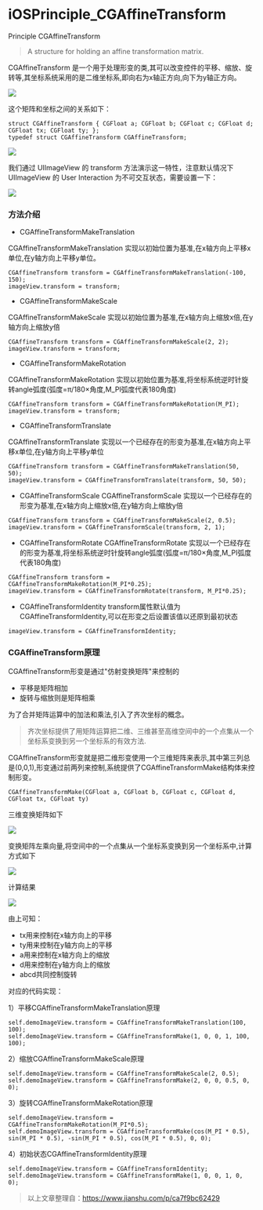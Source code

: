 # iOSPrinciple_CGAffineTransform
Principle CGAffineTransform

> A structure for holding an affine transformation matrix.

CGAffineTransform 是一个用于处理形变的类,其可以改变控件的平移、缩放、旋转等,其坐标系统采用的是二维坐标系,即向右为x轴正方向,向下为y轴正方向。

![](http://og1yl0w9z.bkt.clouddn.com/18-5-30/85092855.jpg)

这个矩阵和坐标之间的关系如下：

```objc
struct CGAffineTransform { CGFloat a; CGFloat b; CGFloat c; CGFloat d; CGFloat tx; CGFloat ty; }; 
typedef struct CGAffineTransform CGAffineTransform;
```

![](http://og1yl0w9z.bkt.clouddn.com/18-5-30/27031911.jpg)

我们通过 UIImageView 的 transform 方法演示这一特性，注意默认情况下 UIImageView 的 User Interaction 为不可交互状态，需要设置一下：

![](http://og1yl0w9z.bkt.clouddn.com/18-5-30/91472478.jpg)

### 方法介绍
* CGAffineTransformMakeTranslation

CGAffineTransformMakeTranslation 实现以初始位置为基准,在x轴方向上平移x单位,在y轴方向上平移y单位。

```objc
CGAffineTransform transform = CGAffineTransformMakeTranslation(-100, 150);
imageView.transform = transform;
```
* CGAffineTransformMakeScale

CGAffineTransformMakeScale 实现以初始位置为基准,在x轴方向上缩放x倍,在y轴方向上缩放y倍

```objc
CGAffineTransform transform = CGAffineTransformMakeScale(2, 2);
imageView.transform = transform;
```
* CGAffineTransformMakeRotation

CGAffineTransformMakeRotation 实现以初始位置为基准,将坐标系统逆时针旋转angle弧度(弧度=π/180×角度,M_PI弧度代表180角度)

```objc
CGAffineTransform transform = CGAffineTransformMakeRotation(M_PI);
imageView.transform = transform;
```
* CGAffineTransformTranslate

CGAffineTransformTranslate 实现以一个已经存在的形变为基准,在x轴方向上平移x单位,在y轴方向上平移y单位

```objc 
CGAffineTransform transform = CGAffineTransformMakeTranslation(50, 50);
imageView.transform = CGAffineTransformTranslate(transform, 50, 50);
``` 
* CGAffineTransformScale
CGAffineTransformScale 实现以一个已经存在的形变为基准,在x轴方向上缩放x倍,在y轴方向上缩放y倍

```objc
CGAffineTransform transform = CGAffineTransformMakeScale(2, 0.5);
imageView.transform = CGAffineTransformScale(transform, 2, 1);
``` 

* CGAffineTransformRotate
CGAffineTransformRotate 实现以一个已经存在的形变为基准,将坐标系统逆时针旋转angle弧度(弧度=π/180×角度,M_PI弧度代表180角度)

```objc
CGAffineTransform transform = CGAffineTransformMakeRotation(M_PI*0.25);
imageView.transform = CGAffineTransformRotate(transform, M_PI*0.25);
```

* CGAffineTransformIdentity
transform属性默认值为CGAffineTransformIdentity,可以在形变之后设置该值以还原到最初状态

```objc
imageView.transform = CGAffineTransformIdentity;
```

### CGAffineTransform原理

CGAffineTransform形变是通过"仿射变换矩阵"来控制的

* 平移是矩阵相加
* 旋转与缩放则是矩阵相乘

为了合并矩阵运算中的加法和乘法,引入了齐次坐标的概念。

> 齐次坐标提供了用矩阵运算把二维、三维甚至高维空间中的一个点集从一个坐标系变换到另一个坐标系的有效方法.

CGAffineTransform形变就是把二维形变使用一个三维矩阵来表示,其中第三列总是(0,0,1),形变通过前两列来控制,系统提供了CGAffineTransformMake结构体来控制形变。

```objc
CGAffineTransformMake(CGFloat a, CGFloat b, CGFloat c, CGFloat d, CGFloat tx, CGFloat ty)
```

三维变换矩阵如下

![](http://og1yl0w9z.bkt.clouddn.com/18-5-30/95249451.jpg)

变换矩阵左乘向量,将空间中的一个点集从一个坐标系变换到另一个坐标系中,计算方式如下

![](http://og1yl0w9z.bkt.clouddn.com/18-5-30/36168475.jpg)

计算结果

![](http://og1yl0w9z.bkt.clouddn.com/18-5-30/60563219.jpg)

由上可知：
* tx用来控制在x轴方向上的平移
* ty用来控制在y轴方向上的平移
* a用来控制在x轴方向上的缩放
* d用来控制在y轴方向上的缩放
* abcd共同控制旋转

对应的代码实现：

1）平移CGAffineTransformMakeTranslation原理
```objc
self.demoImageView.transform = CGAffineTransformMakeTranslation(100, 100);
self.demoImageView.transform = CGAffineTransformMake(1, 0, 0, 1, 100, 100);
```

2）缩放CGAffineTransformMakeScale原理
```objc
self.demoImageView.transform = CGAffineTransformMakeScale(2, 0.5);
self.demoImageView.transform = CGAffineTransformMake(2, 0, 0, 0.5, 0, 0);
```

3）旋转CGAffineTransformMakeRotation原理
```objc
self.demoImageView.transform = CGAffineTransformMakeRotation(M_PI*0.5);
self.demoImageView.transform = CGAffineTransformMake(cos(M_PI * 0.5), sin(M_PI * 0.5), -sin(M_PI * 0.5), cos(M_PI * 0.5), 0, 0);
```

4）初始状态CGAffineTransformIdentity原理
```objc
self.demoImageView.transform = CGAffineTransformIdentity;
self.demoImageView.transform = CGAffineTransformMake(1, 0, 0, 1, 0, 0);
```


> 以上文章整理自：https://www.jianshu.com/p/ca7f9bc62429
